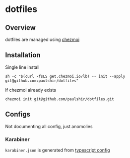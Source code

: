 dotfiles
=========

## Overview

dotfiles are managed using [chezmoi](https://www.chezmoi.io/)


## Installation

Single line install
```
sh -c "$(curl -fsLS get.chezmoi.io/lb) -- init --apply git@github.com:paulshir/dotfiles"
```

If chezmoi already exists
```
chezmoi init git@github.com/paulshir/dotfiles.git
```

## Configs
Not documenting all config, just anomolies

### Karabiner
`karabiner.json` is generated from [typescript config](https://github.com/paulshir/dotfiles)

